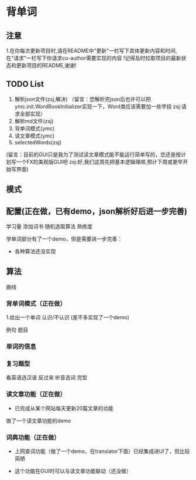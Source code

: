 # 背单词

## 注意

1.在你每次更新项目时,请在README中"更新"一栏写下具体更新内容和时间,
在"请求"一栏写下你请求co-author需要实现的内容
!记得及时拉取项目的最新状态和更新项目的README,谢谢!

## TODO List

1. 解析json文件(zsj,解决) （留言：您解析完json后也许可以把ymc.init.WordBookInitializer实现一下，Word类应该需要加一些字段 zsj:请求全部实现）
2. 解析md文件(zsj)
3. 背单词模式(ymc)
4. 读文章模式(ymc)
5. selectedWords(zsj) 

(留言：目前的GUI只是我为了测试读文章模式能不能运行简单写的，您还是按计划写一个FX的美观版GUI吧
zsj:好,我们这周先把基本逻辑理顺,预计下周或更早开始写界面)

## 模式

## 配置(正在做，已有demo，json解析好后进一步完善)

学习量
添加词书
随机选取算法
熟练度

学单词部分有了一个demo，但是需要进一步完善：

- 各种算法还没实现

## 算法

曲线

### 背单词模式（正在做）

1.给出一个单词 认识/不认识 (差不多实现了一个demo)

例句 
题目

### 单词的信息

### 复习题型

看英语选汉语
反过来
听音选词
完型

### 读文章功能（正在做）
- 已完成从某个网站每天更新20篇文章的功能


做了一个读文章功能的demo

### 词典功能（正在做）
- 上网查词功能（做了一个demo，在translator下面）已经集成进UI了，但比较简陋

- 这个功能在GUI时可以与读文章功能联动（还没做）



